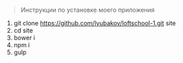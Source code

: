 > Инструкции по установке моего приложения
1. git clone https://github.com/lyubakov/loftschool-1.git site
2. cd site
3. bower i
4. npm i
5. gulp